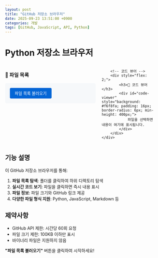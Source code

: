 ```yaml
---
layout: post
title: "GitHub 저장소 브라우저"
date: 2025-09-23 13:51:00 +0900
categories: 개발
tags: [GitHub, JavaScript, API, Python]
---
```


# Python 저장소 브라우저

<div class="repo-browser">
    <div style="display: flex; gap: 20px;">
        <!-- 파일 목록 -->
        <div style="flex: 1; min-width: 300px;">
            <h3>📁 파일 목록</h3>
            <div id="file-list" style="background: #f6f8fa; padding: 16px; border-radius: 6px; max-height: 400px; overflow-y: auto;">
                <button onclick="loadFileList()" style="padding: 8px 16px; background: #0366d6; color: white; border: none; border-radius: 4px;">파일 목록 불러오기</button>
            </div>
        </div>
        
        <!-- 코드 뷰어 -->
        <div style="flex: 2;">
            <h3>📄 코드 뷰어</h3>
            <div id="code-viewer" style="background: #f6f8fa; padding: 16px; border-radius: 6px; min-height: 400px;">
                파일을 선택하면 내용이 여기에 표시됩니다.
            </div>
        </div>
    </div>
</div>

<script>
const REPO = 'dhy02014/Python';

async function loadFileList(path = '') {
    const fileList = document.getElementById('file-list');
    fileList.innerHTML = '<p>로딩 중...</p>';
    
    try {
        const response = await fetch(`https://api.github.com/repos/${REPO}/contents/${path}`);
        const files = await response.json();
        
        let html = '';
        
        // 상위 폴더로 가기 버튼 (루트가 아닌 경우)
        if (path) {
            const parentPath = path.split('/').slice(0, -1).join('/');
            html += `<div onclick="loadFileList('${parentPath}')" style="cursor: pointer; padding: 8px; margin: 4px 0; background: #e1e4e8; border-radius: 4px;">📁 ..</div>`;
        }
        
        // 폴더들 먼저 표시
        files.filter(file => file.type === 'dir').forEach(file => {
            html += `<div onclick="loadFileList('${file.path}')" style="cursor: pointer; padding: 8px; margin: 4px 0; background: #fff; border: 1px solid #d0d7de; border-radius: 4px; hover: background-color: #f6f8fa;">📁 ${file.name}</div>`;
        });
        
        // 파일들 표시
        files.filter(file => file.type === 'file').forEach(file => {
            const icon = getFileIcon(file.name);
            html += `<div onclick="loadFileContent('${file.path}')" style="cursor: pointer; padding: 8px; margin: 4px 0; background: #fff; border: 1px solid #d0d7de; border-radius: 4px;">${icon} ${file.name}</div>`;
        });
        
        fileList.innerHTML = html;
        
    } catch (error) {
        fileList.innerHTML = `<p style="color: red;">오류: ${error.message}</p>`;
    }
}

async function loadFileContent(filePath) {
    const viewer = document.getElementById('code-viewer');
    viewer.innerHTML = '<p>로딩 중...</p>';
    
    try {
        const response = await fetch(`https://api.github.com/repos/${REPO}/contents/${filePath}`);
        const data = await response.json();
        
        if (data.size > 100000) { // 100KB 이상 파일은 제한
            viewer.innerHTML = '<p style="color: orange;">파일이 너무 큽니다. GitHub에서 직접 확인해주세요.</p>';
            return;
        }
        
        const content = atob(data.content);
        const extension = filePath.split('.').pop().toLowerCase();
        const language = getLanguage(extension);
        
        viewer.innerHTML = `
            <div style="display: flex; justify-content: space-between; align-items: center; margin-bottom: 12px; padding-bottom: 8px; border-bottom: 1px solid #d0d7de;">
                <strong>${filePath}</strong>
                <div>
                    <span style="font-size: 12px; color: #656d76; margin-right: 12px;">${formatFileSize(data.size)}</span>
                    <a href="https://github.com/${REPO}/blob/main/${filePath}" target="_blank" style="font-size: 12px; color: #0366d6;">GitHub에서 보기</a>
                </div>
            </div>
            <pre style="background: #ffffff; padding: 16px; border-radius: 4px; overflow-x: auto; margin: 0; max-height: 500px; overflow-y: auto;"><code class="language-${language}">${escapeHtml(content)}</code></pre>
        `;
        
    } catch (error) {
        viewer.innerHTML = `<p style="color: red;">오류: ${error.message}</p>`;
    }
}

function getFileIcon(filename) {
    const extension = filename.split('.').pop().toLowerCase();
    const icons = {
        'py': '🐍',
        'js': '📜',
        'html': '🌐',
        'css': '🎨',
        'md': '📝',
        'json': '📋',
        'txt': '📄',
        'yml': '⚙️',
        'yaml': '⚙️',
        'xml': '📰',
        'sql': '🗃️'
    };
    return icons[extension] || '📄';
}

function getLanguage(extension) {
    const languages = {
        'py': 'python',
        'js': 'javascript',
        'html': 'html',
        'css': 'css',
        'md': 'markdown',
        'json': 'json',
        'txt': 'text',
        'yml': 'yaml',
        'yaml': 'yaml',
        'xml': 'xml',
        'sql': 'sql'
    };
    return languages[extension] || 'text';
}

function formatFileSize(bytes) {
    if (bytes < 1024) return bytes + ' B';
    if (bytes < 1024 * 1024) return Math.round(bytes / 1024) + ' KB';
    return Math.round(bytes / (1024 * 1024)) + ' MB';
}

function escapeHtml(text) {
    const div = document.createElement('div');
    div.textContent = text;
    return div.innerHTML;
}
</script>

<style>
.repo-browser div:hover {
    background-color: #f6f8fa !important;
}
</style>

## 기능 설명

이 GitHub 저장소 브라우저를 통해:

1. **파일 목록 탐색**: 폴더를 클릭하여 하위 디렉토리 탐색
2. **실시간 코드 보기**: 파일을 클릭하면 즉시 내용 표시
3. **파일 정보**: 파일 크기와 GitHub 링크 제공
4. **다양한 파일 형식 지원**: Python, JavaScript, Markdown 등

## 제약사항

- GitHub API 제한: 시간당 60회 요청
- 파일 크기 제한: 100KB 이하만 표시
- 바이너리 파일은 지원하지 않음

**"파일 목록 불러오기"** 버튼을 클릭하여 시작하세요!
